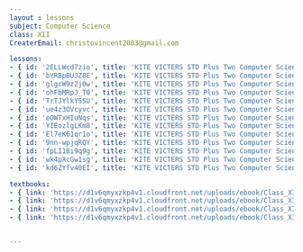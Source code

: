```yaml
--- 
layout : lessons 
subject: Computer Science
class: XII
CreaterEmail: christovincent2003@gmail.com

lessons:
- { id: '2ELLWcd7zio', title: 'KITE VICTERS STD Plus Two Computer Science Class 01 (First Bell-ഫസ്റ്റ് ബെല്‍)' }
- { id: 'bYRBpBUJZ8E', title: 'KITE VICTERS STD Plus Two Computer Science Class 02 (First Bell-ഫസ്റ്റ് ബെല്‍)' }
- { id: 'glgcW9z2j0w', title: 'KITE VICTERS STD Plus Two Computer Science Class 03 (First Bell-ഫസ്റ്റ് ബെല്‍)' }
- { id: 'ohFbMRpJ_T0', title: 'KITE VICTERS STD Plus Two Computer Science Class 04 (First Bell-ഫസ്റ്റ് ബെല്‍)' }
- { id: 'TrTJYlkY5SU', title: 'KITE VICTERS STD Plus Two Computer Science Class 05 (First Bell-ഫസ്റ്റ് ബെല്‍)' }
- { id: 'ue4z3OVcyvc', title: 'KITE VICTERS STD Plus Two Computer Science Class 06 (First Bell-ഫസ്റ്റ് ബെല്‍)' }
- { id: 'eOWTxHIuNqs', title: 'KITE VICTERS STD Plus Two Computer Science Class 07 (First Bell-ഫസ്റ്റ് ബെല്‍)' }
- { id: 'YIEozlgLKm8', title: 'KITE VICTERS STD Plus Two Computer Science Class 08 (First Bell-ഫസ്റ്റ് ബെല്‍)' }
- { id: 'El7eK61qr1o', title: 'KITE VICTERS STD Plus Two Computer Science Class 09 (First Bell-ഫസ്റ്റ് ബെല്‍)' }
- { id: '9nn-wpjqRQY', title: 'KITE VICTERS STD Plus Two Computer Science Class 10 (First Bell-ഫസ്റ്റ് ബെല്‍)' }
- { id: 'fpLI1Bi9q9g', title: 'KITE VICTERS STD Plus Two Computer Science Class 11 (First Bell-ഫസ്റ്റ് ബെല്‍)' }
- { id: 'wk4pXcGw1sg', title: 'KITE VICTERS STD Plus Two Computer Science Class 12 (First Bell-ഫസ്റ്റ് ബെല്‍)' }
- { id: 'kd6ZYfv40EI', title: 'KITE VICTERS STD Plus Two Computer Science Class 13 (First Bell-ഫസ്റ്റ് ബെല്‍)' }

textbooks:
- { link: 'https://d1v6qmyxzkp4v1.cloudfront.net/uploads/ebook/Class_XII/ComputerSciencePart1/finalbook.pdf', title: 'Computer Science' , medium: 'English' }
- { link: 'https://d1v6qmyxzkp4v1.cloudfront.net/uploads/ebook/Class_XII/ComputerSciencePart2/FinalBook.pdf', title: 'Computer Science' , medium: 'English' }
- { link: 'https://d1v6qmyxzkp4v1.cloudfront.net/uploads/ebook/Class_XII/MAL_MED/Computer%20Science%20Part%201%20.pdf', title: 'Computer Science' , medium: 'malayalam' }
- { link: 'https://d1v6qmyxzkp4v1.cloudfront.net/uploads/ebook/Class_XII/MAL_MED/Computer%20Science%20Part%202.pdf', title: 'Computer Science' , medium: 'malayalam' }


---
```

